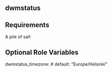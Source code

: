 dwmstatus
---------

Requirements
------------

A pile of salt

Optional Role Variables
-----------------------

dwmstatus_timezone:   # default: "Europe/Helsinki"

